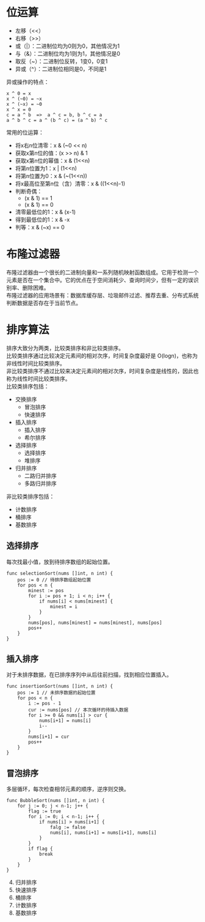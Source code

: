# 位运算
- 左移（<<）
- 右移（>>）
- 或（|）：二进制位均为0则为0，其他情况为1
- 与（&）：二进制位均为1则为1，其他情况是0
- 取反（~）：二进制位反转，1变0，0变1
- 异或（^）：二进制位相同是0，不同是1

异或操作的特点：
```
x ^ 0 = x
x ^ (~0) = ~x
x ^ (~x) = ~0
x ^ x = 0
c = a ^ b  =>  a ^ c = b, b ^ c = a
a ^ b ^ c = a ^ (b ^ c) = (a ^ b) ^ c
```
常用的位运算：
- 将x右n位清零：x & (~0 << n)
- 获取x第n位的值：(x >> n) & 1
- 获取x第n位的幂值：x & (1<<n)
- 将第n位置为1：x | (1<<n)
- 将第n位置为0：x & (~(1<<n))
- 将x最高位至第n位（含）清零：x & ((1<<n)-1)
- 判断奇偶：
    - (x & 1) == 1
    - (x & 1) == 0
- 清零最低位的1：x & (x-1)
- 得到最低位的1：x & -x
- 判等：x & (~x) == 0


# 布隆过滤器
布隆过滤器由一个很长的二进制向量和一系列随机映射函数组成。它用于检测一个元素是否在一个集合中。它的优点在于空间消耗少、查询时间少，但有一定的误识别率、删除困难。  
布隆过滤器的应用场景有：数据库缓存层、垃圾邮件过滤、推荐去重、分布式系统判断数据是否存在于当前节点。

# 排序算法
排序大致分为两类，比较类排序和非比较类排序。  
比较类排序通过比较决定元素间的相对次序，时间复杂度最好是 O(logn)，也称为非线性时间比较类排序。  
非比较类排序不通过比较来决定元素间的相对次序，时间复杂度是线性的，因此也称为线性时间比较类排序。  
比较类排序包括：
- 交换排序
    - 冒泡排序
    - 快速排序
- 插入排序
    - 插入排序
    - 希尔排序
- 选择排序
    - 选择排序
    - 堆排序
- 归并排序
    - 二路归并排序
    - 多路归并排序

非比较类排序包括：
- 计数排序
- 桶排序
- 基数排序

## 选择排序
每次找最小值，放到待排序数组的起始位置。
```
func selectionSort(nums []int, n int) {
	pos := 0 // 待排序数组起始位置
	for pos < n {
		minest := pos
		for i := pos + 1; i < n; i++ {
			if nums[i] < nums[minest] {
				minest = i
			}
		}
		nums[pos], nums[minest] = nums[minest], nums[pos]
		pos++
	}
}
```

## 插入排序
对于未排序数据，在已排序序列中从后往前扫描，找到相应位置插入。
```
func insertionSort(nums []int, n int) {
	pos := 1 // 未排序数据的起始位置
	for pos < n {
		i := pos - 1
		cur := nums[pos] // 本次循环的待插入数据
		for i >= 0 && nums[i] > cur {
			nums[i+1] = nums[i]
			i--
		}
		nums[i+1] = cur
		pos++
	}
}
```

## 冒泡排序
多层循环，每次检查相邻元素的顺序，逆序则交换。
```
func BubbleSort(nums []int, n int) {
    for j := 0; j < n-1; j++ {
        flag := true
        for i := 0; i < n-1; i++ {
            if nums[i] > nums[i+1] {
                falg := false
                nums[i], nums[i+1] = nums[i+1], nums[i]
            }
        }
        if flag {
            break
        }
    }
}

```


4. 归并排序
5. 快速排序
6. 桶排序
7. 计数排序
8. 基数排序